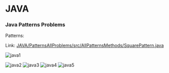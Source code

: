 # JAVA 

### Java Patterns Problems

Patterns: 

Link: [JAVA/PatternsAllProblems/src/AllPatternsMethods/SquarePattern.java](https://github.com/InfiniteCoderX/JAVA/blob/f124d44bd8a4b402fa72897d96ac7cfcebab52a1/JAVA/PatternsAllProblems/src/AllPatternsMethods/SquarePattern.java)

![java1](https://github.com/user-attachments/assets/4dba5300-79ab-438a-ba58-cc1b61f24f86)

![java2](https://github.com/user-attachments/assets/baa53fb5-851c-47dc-8bf6-a008f161cad3)
![java3](https://github.com/user-attachments/assets/16134fbf-7cce-45d5-8fa1-2f5166afb5be)
![java4](https://github.com/user-attachments/assets/59273e5d-f46b-4951-95f6-a834c965d537)
![java5](https://github.com/user-attachments/assets/2660c2f9-c2b0-450d-8519-d4df89208539)

